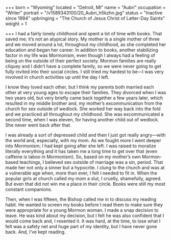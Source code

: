 +++
born = "Wyoming"
located = "Detroit, MI"
name = "Aubri"
occupation = "Writer"
portrait = "/v1589343100/20_Aubri_h5kzhn.jpg"
status = "Inactive since 1994"
upbringing = "The Church of Jesus Christ of Latter-Day Saints"
weight = 1

+++
I had a fairly lonely childhood and spent a lot of time with books. That saved me; it’s not an atypical story. My mother is a single mother of three and we moved around a lot, throughout my childhood, as she completed her education and began her career. In addition to books, another stabilizing factor in my life was Mormonism, even though I always had a feeling of being on the outside of their perfect society. Mormon families are really cliquey and I didn’t have a complete family, so we were never going to get fully invited into their social circles. I still tried my hardest to be—I was very involved in church activities up until the day I left.

I know they loved each other, but I think my parents both married each other at very young ages to escape their families. They divorced when I was two years old, but very briefly came back together a few years later, which resulted in my middle brother and, my mother’s excommunication from the church for sex outside of wedlock. She worked her way back into the fold and we practiced all throughout my childhood. She was excommunicated a second time, when I was eleven, for having another child out of wedlock. She never went back after that.

I was already a sort of depressed child and then I just got really angry—with the world and, especially, with my mom. As we fought more I went deeper into Mormonism; I had kept going after she left. I was raised to moralize literally everything and it has taken me a long time to get over that (even caffeine is taboo in Mormonism). So, based on my mother’s own Mormon-based teachings, I believed sex outside of marriage was a sin, period. That made her not only a sinner but a hypocrite. I clung to the church and was at a vulnerable age when, more than ever, I felt I needed to fit in. When the popular girls at church called my mom a slut, I cruelly, shamefully, agreed. But even that did not win me a place in their circle. Books were still my most constant companions.

Then, when I was fifteen, the Bishop called me in to discuss my reading habit. He wanted to screen my books before I read them to make sure they were appropriate for a young Mormon woman. I made a snap decision to leave. He was kind about my decision, but I felt he was also confident that I would come back and, I resented it. It was hard, at the time, to lose what I felt was a safety net and huge part of my identity, but I have never gone back. And, I’ve kept reading.